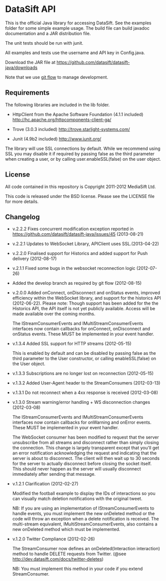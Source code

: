 DataSift API
============

This is the official Java library for accessing DataSift. See the examples
folder for some simple example usage. The build file can build javadoc
documentation and a JAR distribution file.

The unit tests should be run with junit.

All examples and tests use the username and API key in Config.java.

Download the JAR file at https://github.com/datasift/datasift-java/downloads

Note that we use [git flow](https://github.com/nvie/gitflow) to manage development.

Requirements
------------

The following libraries are included in the lib folder.

* HttpClient from the Apache Software Foundation (4.1.1 included)
  http://hc.apache.org/httpcomponents-client-ga/

* Trove (3.0.3 included)
  http://trove.starlight-systems.com/

* Junit (4.9b2 included)
  http://www.junit.org/

The library will use SSL connections by default. While we recommend using SSL
you may disable it if required by passing false as the third parameter when
creating a user, or by calling user.enableSSL(false) on the user object.

License
-------

All code contained in this repository is Copyright 2011-2012 MediaSift Ltd.

This code is released under the BSD license. Please see the LICENSE file for
more details.

Changelog
---------

* v.2.2.2 Fixes concurrent modification exception reported
          in https://github.com/datasift/datasift-java/issues/45 (2013-08-21)

* v.2.2.1 Updates to WebSocket Library, APIClient uses SSL.(2013-04-22)

* v.2.2.0 Finalised support for Historics and added support for Push
          delivery (2012-08-17)

* v.2.1.1 Fixed some bugs in the websocket reconnection logic (2012-07-26)

* Added the develop branch as required by git flow (2012-08-15)

* v.2.0.0 Added onConnect, onDisconnect and onStatus events, improved
          efficiency within the WebSocket library, and support for the
          historics API (2012-06-22). Please note: Though support has been
          added for the the Historics API, the API itself is not yet publicly
          available. Access will be made available over the coming months.

  The IStreamConsumerEvents and IMultiStreamConsumerEvents interfaces now
  contain callbacks for onConnect, onDisconnect and onStatus events. These
  MUST be implemented in your event handler.

* v.1.3.4 Added SSL support for HTTP streams (2012-05-15)

  This is enabled by default and can be disabled by passing false as the third
  parameter to the User constructor, or calling enableSSL(false) on the User
  object.

* v.1.3.3 Subscriptions are no longer lost on reconnection (2012-05-15)

* v.1.3.2 Added User-Agent header to the StreamConsumers (2012-03-13)

* v.1.3.1 Do not reconnect when a 4xx response is received (2012-03-08)

* v.1.3.0 Stream warning/error handling + WS disconnection changes (2012-03-08)

  The IStreamConsumerEvents and IMultiStreamConsumerEvents interfaces now
  contain callbacks for onWarning and onError events. These MUST be implemented
  in your event handler.

  The WebSocket consumer has been modified to request that the server
  unsubscribe from all streams and disconnect rather than simply closing
  the connection. This change is largely transparent except that you'll get
  an error notification acknowledging the request and indicating that the
  server is about to disconnect. The client will then wait up to 30 seconds
  for the server to actually disconnect before closing the socket itself. This
  should never happen as the server will usually disconnect immediately after
  sending that message.

* v.1.2.1 Clarification (2012-02-27)

  Modified the football example to display the IDs of interactions so you can
  visually match deletion notifications with the original tweet.

  NB: If you are using an implementation of IStreamConsumerEvents to handle
  events, you must implement the new onDeleted method or the code will throw
  an exception when a delete notification is received. The multi-stream
  equivalent, IMultiStreamConsumerEvents, also contains a new onDeleted
  method which must be implemented.

* v.1.2.0 Twitter Compliance (2012-02-26)

  The StreamConsumer now defines an onDeleted(Interaction interaction) method
  to handle DELETE requests from Twitter.
  (@see http://dev.datasift.com/docs/twitter-deletes)

  NB: You must implement this method in your code if you extend StreamConsumer.

